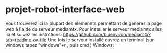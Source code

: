 # projet-robot-interface-web

Vous trouverez ici la plupart des élémennts permettant de génerer la page web à l'aide du serveur mediamtx.
Pour installer le serveur mediamtx allez ici et suivez les instrctions: https://github.com/bluenviron/mediamtx?tab=readme-ov-file
Une fois le serveur installé ouvrez un terminal (sur windows tapez "windows"+r , puis cmd )
Windows: 
